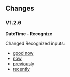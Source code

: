 ##  Changes
### V1.2.6
**DateTime - Recognize**

 Changed Recognized inputs:
 - [good now](https://github.com/southworks/botbuilder-js/blob/72c3b6c4771090226cbf7daabe9c75409f9f4fc9/recognizers-text/Utterance%20Changes/DateTime/datetime-prompt-differences.json#L3)
 - [now](https://github.com/southworks/botbuilder-js/blob/72c3b6c4771090226cbf7daabe9c75409f9f4fc9/recognizers-text/Utterance%20Changes/DateTime/datetime-prompt-differences.json#L40)
 - [previously](https://github.com/southworks/botbuilder-js/blob/72c3b6c4771090226cbf7daabe9c75409f9f4fc9/recognizers-text/Utterance%20Changes/DateTime/datetime-prompt-differences.json#L77)
 - [recently](https://github.com/southworks/botbuilder-js/blob/72c3b6c4771090226cbf7daabe9c75409f9f4fc9/recognizers-text/Utterance%20Changes/DateTime/datetime-prompt-differences.json#L114)
